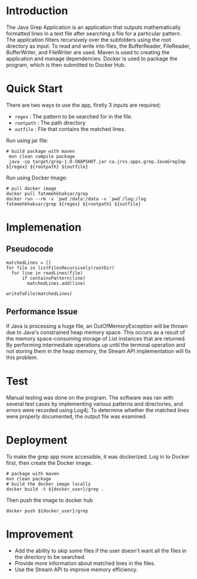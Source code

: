 # Introduction
The Java Grep Application is an application that outputs mathematically formatted lines in a text file after searching a file for a particular pattern. The application filters recursively over the subfolders using the root directory as input. To read and write into files, the BufferReader, FileReader, BufferWriter, and FileWriter are used. Maven is used to creating the application and manage dependencies. Docker is used to package the program, which is then submitted to Docker Hub.

# Quick Start
There are two ways to use the app, firstly 3 inputs  are required;

- ```` regex ```` : The pattern to be searched for in the file.
- ```` rootpath ```` : The path directory
- ```` outfile ```` : File that contains the matched lines.

Run using jar file:
````
# build package with maven
 mvn clean compile package
 java -cp target/grep-1.0-SNAPSHOT.jar ca.jrvs.apps.grep.JavaGrepImp ${regex} ${rootpath} ${outfile}
````

Run using Docker Image:
````
# pull docker image
docker pull fatemehkhaksar/grep
docker run --rm -v `pwd`/data:/data -v `pwd`/log:/log fatemehkhaksar/grep ${regex} ${rootpath} ${outfile}
````

# Implemenation
## Pseudocode
````
matchedLines = []
for file in listFilesRecursively(rootDir)
  for line in readLines(file)
      if containsPattern(line)
        matchedLines.add(line)
        
writeToFile(matchedLines)
````

## Performance Issue
If Java is processing a huge file, an OutOfMemoryException will be thrown due to Java's constrained heap memory space.
This occurs as a result of the memory space-consuming storage of List instances that are returned.
By performing intermediate operations up until the terminal operation and not storing them in the heap memory, the Stream API implementation will fix this problem.

# Test
Manual testing was done on the program. The software was ran with several test cases by implementing various patterns and directories, and errors were recorded using Log4j.
To determine whether the matched lines were properly documented, the output file was examined.

# Deployment
To make the grep app more accessible, it was dockerized. Log in to Docker first, then create the Docker image.
````
# package with maven
mvn clean package
# build the docker image locally
docker build -t ${docker_user}/grep .
````
Then push the image to docker hub
````
docker push ${docker_user}/grep
````

# Improvement
- Add the ability to skip some files if the user doesn't want all the files in the directory to be searched. 
- Provide more information about matched lines in the files.
- Use the Stream API to improve memory efficiency.